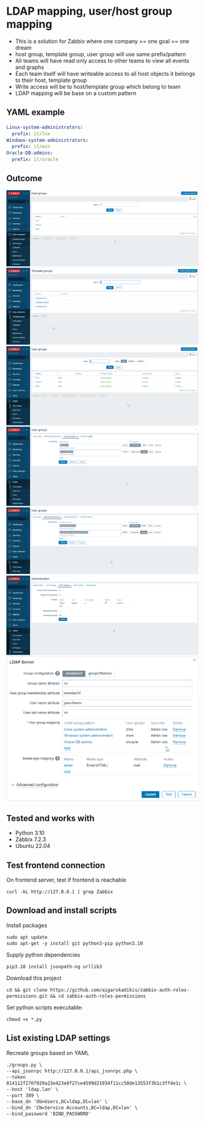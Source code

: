 # LDAP mapping, user/host group mapping

* This is a solution for Zabbix where one company == one goal == one dream
* host group, template group, user group will use same prefix/pattern
* All teams will have read only access to other teams to view all events and graphs
* Each team itself will have writeable access to all host objects it belongs to their host, template group
* Write access will be to host/template group which belong to team
* LDAP mapping will be base on a custom pattern

## YAML example

```yaml
Linux-system-administrators:
  prefix: it/lnx
Windows-system-administrators:
  prefix: it/win
Oracle-DB-admins:
  prefix: it/oracle
```

## Outcome

![hg](./img/host-group-names.png)
![tg](./img/tamplate-group-names.png)
![ug](./img/user-group-names.png)
![ug](./img/write-access-hosts.png)
![ug](./img/write-access-templates.png)
![ldap](./img/ldap1.png)
![ldap](./img/ldap-mapping.png)


## Tested and works with

* Python 3.10
* Zabbix 7.2.3
* Ubuntu 22.04

## Test frontend connection

On frontend server, test if frontend is reachable
```
curl -kL http://127.0.0.1 | grep Zabbix
```

## Download and install scripts

Install packages
```
sudo apt update
sudo apt-get -y install git python3-pip python3.10
```

Supply python dependencies
```
pip3.10 install jsonpath-ng urllib3
```


Download this project
```
cd && git clone https://github.com/aigarskadikis/zabbix-auth-roles-permissions.git && cd zabbix-auth-roles-permissions
```

Set python scripts executable:
```
chmod +x *.py
```


## List existing LDAP settings

Recreate groups based on YAML
```
./groups.py \
--api_jsonrpc http://127.0.0.1/api_jsonrpc.php \
--token 814112f276f029a23e423e8f27ce4599d21934f11cc50de13553f3b1c3ff4e1c \
--host 'ldap.lan' \
--port 389 \
--base_dn 'OU=Users,DC=ldap,DC=lan' \
--bind_dn 'CN=Service Accounts,DC=ldap,DC=lan' \
--bind_password 'BIND_PASSWORD'
```






